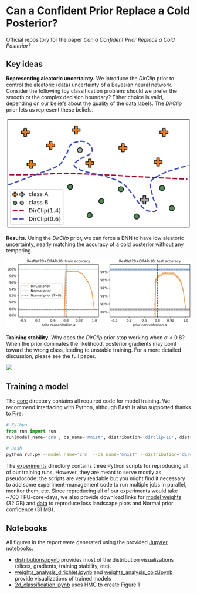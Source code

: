 # Can a Confident Prior Replace a Cold Posterior?

Official repository for the paper *Can a Confident Prior Replace a Cold Posterior?*

## Key ideas

**Representing aleatoric uncertainty.** We introduce the *DirClip* prior to control the aleatoric (data) uncertainty of a Bayesian neural network. Consider the following toy classification problem: should we prefer the smooth or the complex decision boundary? Either choice is valid, depending on our beliefs about the quality of the data labels. The *DirClip* prior lets us represent these beliefs.

<img src="https://github.com/user3217/dirclip/blob/main/figures/decision_boundary.png" width="600">

**Results.** Using the *DirClip* prior, we can force a BNN to have low aleatoric uncertainty, nearly matching the accuracy of a cold posterior without any tempering.

![](figures/accuracy.png)

**Training stability.** Why does the *DirClip* prior stop working when $\alpha<0.8$? When the prior dominates the likelihood, posterior gradients may point toward the wrong class, leading to unstable training. For a more detailed discussion, please see the full paper.

![](figures/gradients.gif)

## Training a model

The [core](core) directory contains all required code for model training. We recommend interfacing with Python, although Bash is also supported thanks to [Fire](https://github.com/google/python-fire).

```python
# Python
from run import run
run(model_name='cnn', ds_name='mnist', distribution='dirclip-10', distribution_param=0.9)
```

```bash
# Bash
python run.py --model_name='cnn' --ds_name='mnist' --distribution='dirclip-10' --distribution_param=0.9
```

The [experiments](experiments) directory contains three Python scripts for reproducing all of our training runs. However, they are meant to serve mostly as pseudocode: the scripts are very readable but you might find it necessary to add some experiment-management code to run multiple jobs in parallel, monitor them, etc. Since reproducing all of our experiments would take ~700 TPU-core-days, we also provide download links for [model weights](https://pub-e8bbdcbe8f6243b2a9933704a9b1d8bc.r2.dev/weights/dirclip/weights.zip) (32 GB) and [data](https://pub-e8bbdcbe8f6243b2a9933704a9b1d8bc.r2.dev/weights/dirclip/data.zip) to reproduce loss landscape plots and Normal prior confidence (31 MB).

## Notebooks

All figures in the report were generated using the provided [Jupyter notebooks](notebooks):
- [distributions.ipynb](notebooks/distributions.ipynb) provides most of the distribution visualizations (slices, gradients, training stability, etc).
- [weights_analysis_dirichlet.ipynb](notebooks/weights_analysis_dirichlet.ipynb) and [weights_analysis_cold.ipynb](notebooks/weights_analysis_cold.ipynb) provide visualizations of trained models
- [2d_classification.ipynb](notebooks/2d_classification.ipynb) uses HMC to create Figure 1
